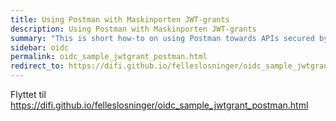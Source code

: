 ```yaml
---
title: Using Postman with Maskinporten JWT-grants
description: Using Postman with Maskinporten JWT-grants
summary: "This is short how-to on using Postman towards APIs secured by Maskinporten, including Difis self-service APIs.  A small standalone tool is used to generate the JWT-grant and exchange it for an access token.  This access token is then used as a bearer token in Postman."
sidebar: oidc
permalink: oidc_sample_jwtgrant_postman.html 
redirect_to: https://difi.github.io/felleslosninger/oidc_sample_jwtgrant_postman.html
---
```

Flyttet til https://difi.github.io/felleslosninger/oidc_sample_jwtgrant_postman.html